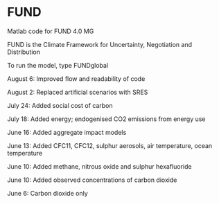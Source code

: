 FUND
====

Matlab code for FUND 4.0 MG

FUND is the Climate Framework for Uncertainty, Negotiation and Distribution

To run the model, type FUNDglobal

August 6: Improved flow and readability of code

August 2: Replaced artificial scenarios with SRES

July 24: Added social cost of carbon

July 18: Added energy; endogenised CO2 emissions from energy use

June 16: Added aggregate impact models

June 13: Added CFC11, CFC12, sulphur aerosols, air temperature, ocean temperature

June 10: Added methane, nitrous oxide and sulphur hexafluoride

June 10: Added observed concentrations of carbon dioxide

June 6: Carbon dioxide only
